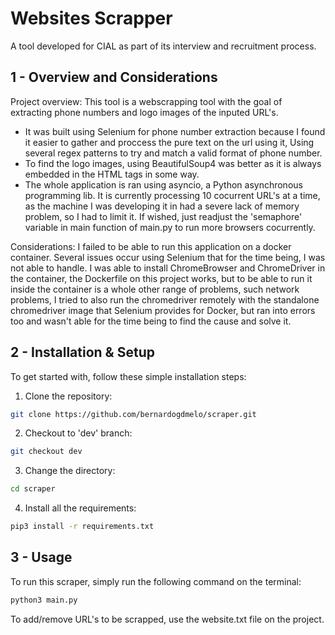 # Websites Scrapper

A tool developed for CIAL as part of its interview and recruitment process.

## 1 - Overview and Considerations

Project overview:
This tool is a webscrapping tool with the goal of extracting phone numbers and logo images of the inputed URL's.
- It was built using Selenium for phone number extraction because I found it easier to gather and proccess the pure text on the url using it,
Using several regex patterns to try and match a valid format of phone number.
- To find the logo images, using BeautifulSoup4 was better as it is always embedded in the HTML tags in some way.
- The whole application is ran using asyncio, a Python asynchronous programming lib. It is currently processing 10 cocurrent URL's at a time, as the machine
I was developing it in had a severe lack of memory problem, so I had to limit it. If wished, just readjust the 'semaphore' variable in main function of main.py to run more browsers cocurrently.

Considerations:
I failed to be able to run this application on a docker container. Several issues occur using Selenium that for the time being, I was not able to handle.
I was able to install ChromeBrowser and ChromeDriver in the container, the Dockerfile on this project works, but to be able to run it inside the container is a whole other range of problems, such network problems,
I tried to also run the chromedriver remotely with the standalone chromedriver image that Selenium provides for Docker, but ran into errors too and wasn't able for the time being to find the cause and solve it.

## 2 - Installation & Setup

To get started with, follow these simple installation steps:

1. Clone the repository:

```bash
git clone https://github.com/bernardogdmelo/scraper.git
```

2. Checkout to 'dev' branch:

```bash
git checkout dev
```

3. Change the directory:

```bash
cd scraper
```

4. Install all the requirements:

```bash
pip3 install -r requirements.txt
```

## 3 - Usage

To run this scraper, simply run the following command on the terminal:

```bash
python3 main.py
```

To add/remove URL's to be scrapped, use the website.txt file on the project.
